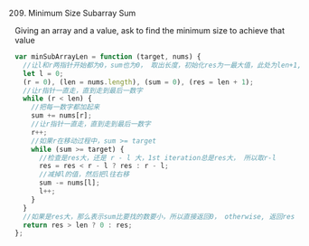 209. Minimum Size Subarray Sum

Giving an array and a value, ask to find the minimum size to achieve that value

```javascript
var minSubArrayLen = function (target, nums) {
  //让l和r两指针开始都为0，sum也为0， 取出长度，初始化res为一最大值，此处为len+1,因为最大也不可能到达这值
  let l = 0;
  (r = 0), (len = nums.length), (sum = 0), (res = len + 1);
  //让r指针一直走，直到走到最后一数字
  while (r < len) {
    //把每一数字都加起来
    sum += nums[r];
    //让r指针一直走，直到走到最后一数字
    r++;
    //如果r在移动过程中，sum >= target
    while (sum >= target) {
      //检查是res大，还是 r - l 大，1st iteration总是res大， 所以取r-l
      res = res < r - l ? res : r - l;
      //减掉l的值，然后把l往右移
      sum -= nums[l];
      l++;
    }
  }
  //如果是res大，那么表示sum比要找的数要小，所以直接返回0， otherwise, 返回res
  return res > len ? 0 : res;
};
```
